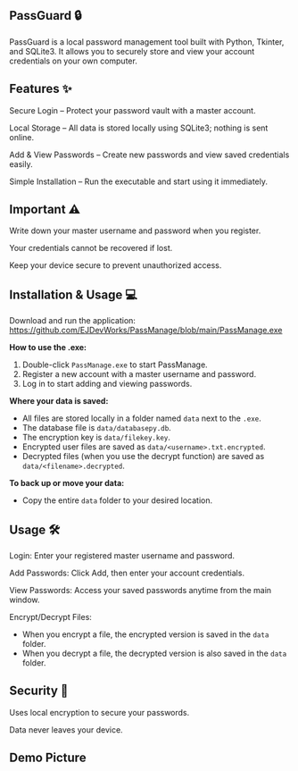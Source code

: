## PassGuard 🔒

PassGuard is a local password management tool built with Python, Tkinter, and SQLite3. It allows you to securely store and view your account credentials on your own computer.

## Features ✨

Secure Login – Protect your password vault with a master account.

Local Storage – All data is stored locally using SQLite3; nothing is sent online.

Add & View Passwords – Create new passwords and view saved credentials easily.

Simple Installation – Run the executable and start using it immediately.

## Important ⚠️

Write down your master username and password when you register.

Your credentials cannot be recovered if lost.

Keep your device secure to prevent unauthorized access.


## Installation & Usage 💻

Download and run the application:
https://github.com/EJDevWorks/PassManage/blob/main/PassManage.exe

**How to use the .exe:**
1. Double-click `PassManage.exe` to start PassManage.
2. Register a new account with a master username and password.
3. Log in to start adding and viewing passwords.

**Where your data is saved:**
- All files are stored locally in a folder named `data` next to the `.exe`.
- The database file is `data/databasepy.db`.
- The encryption key is `data/filekey.key`.
- Encrypted user files are saved as `data/<username>.txt.encrypted`.
- Decrypted files (when you use the decrypt function) are saved as `data/<filename>.decrypted`.

**To back up or move your data:**
- Copy the entire `data` folder to your desired location.


## Usage 🛠️

Login: Enter your registered master username and password.

Add Passwords: Click Add, then enter your account credentials.

View Passwords: Access your saved passwords anytime from the main window.

Encrypt/Decrypt Files:
- When you encrypt a file, the encrypted version is saved in the `data` folder.
- When you decrypt a file, the decrypted version is also saved in the `data` folder.

## Security 🔐

Uses local encryption to secure your passwords.

Data never leaves your device.


## Demo Picture



